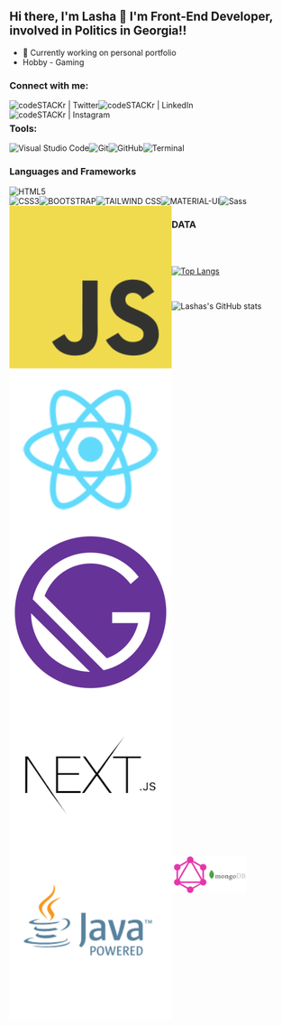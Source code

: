 ## Hi there, I'm Lasha 👋 I'm Front-End Developer, involved in Politics in Georgia!!

- 🥅 Currently working on personal portfolio
- Hobby - Gaming

### Connect with me:

[<img align="left" alt="codeSTACKr | Twitter" src="https://img.shields.io/badge/Twitter-1DA1F2?style=for-the-badge&logo=twitter&logoColor=white" />][twitter]
[<img align="left" alt="codeSTACKr | LinkedIn" src="https://img.shields.io/badge/LinkedIn-0077B5?style=for-the-badge&logo=linkedin&logoColor=white" />][linkedin]
[<img align="left" alt="codeSTACKr | Instagram" src="https://img.shields.io/badge/Instagram-E4405F?style=for-the-badge&logo=instagram&logoColor=white" />][instagram]

<br />

### Tools:

<img align="left" alt="Visual Studio Code" src="https://img.shields.io/badge/Visual_Studio_Code-0078D4?style=for-the-badge&logo=visual%20studio%20code&logoColor=white" />

<img align="left" alt="Git" src="https://img.shields.io/badge/Git-F05032?style=for-the-badge&logo=git&logoColor=white" />

<img align="left" alt="GitHub" src="https://img.shields.io/badge/GitHub-100000?style=for-the-badge&logo=github&logoColor=white" />

<img align="left" alt="Terminal" src="https://img.shields.io/badge/Shell_Script-121011?style=for-the-badge&logo=gnu-bash&logoColor=white" />

<br />

### Languages and Frameworks

<img align="left" alt="HTML5"  src="https://img.shields.io/badge/HTML5-E34F26?style=for-the-badge&logo=html5&logoColor=white" />

<br />

<img align="left" alt="CSS3" src="https://img.shields.io/badge/CSS3-1572B6?style=for-the-badge&logo=css3&logoColor=white" />
<img align="left" alt="BOOTSTRAP" src="https://img.shields.io/badge/Bootstrap-563D7C?style=for-the-badge&logo=bootstrap&logoColor=white" />
<img align="left" alt="TAILWIND CSS" src="https://img.shields.io/badge/Tailwind_CSS-38B2AC?style=for-the-badge&logo=tailwind-css&logoColor=white" />
<img align="left" alt="MATERIAL-UI" src="https://img.shields.io/badge/Material--UI-0081CB?style=for-the-badge&logo=material-ui&logoColor=white" />

<img align="left" alt="Sass" src="https://img.shields.io/badge/Sass-CC6699?style=for-the-badge&logo=sass&logoColor=white" />
<img align="left" alt="JavaScript" src="https://raw.githubusercontent.com/github/explore/80688e429a7d4ef2fca1e82350fe8e3517d3494d/topics/javascript/javascript.png" />
<img align="left" alt="React" src="https://raw.githubusercontent.com/github/explore/80688e429a7d4ef2fca1e82350fe8e3517d3494d/topics/react/react.png" />
<img align="left" alt="Gatsby" src="https://raw.githubusercontent.com/github/explore/e94815998e4e0713912fed477a1f346ec04c3da2/topics/gatsby/gatsby.png" />
<img align="left" alt="Next.js" src="https://raw.githubusercontent.com/github/explore/28b02bbc9ad9f7a503c43775aebeb515dc2da5fc/topics/nextjs/nextjs.png" />
<img align="left" alt="JAVA" src="https://raw.githubusercontent.com/github/explore/80688e429a7d4ef2fca1e82350fe8e3517d3494d/topics/java/java.png" />

<br />

### DATA

<img align="left" alt="GraphQL" width="66px" src="https://raw.githubusercontent.com/github/explore/80688e429a7d4ef2fca1e82350fe8e3517d3494d/topics/graphql/graphql.png" />
<img align="left" alt="MongoDB" width="66px" src="https://raw.githubusercontent.com/github/explore/80688e429a7d4ef2fca1e82350fe8e3517d3494d/topics/mongodb/mongodb.png" />

<br />
<br />

[![Top Langs](https://github-readme-stats-alpha-ruddy.vercel.app/api/top-langs/?username=lashatatu&langs_count=8&layout=compact&theme=dark)](https://github.com/anuraghazra/github-readme-stats)

<br />

![Lashas's GitHub stats](https://github-readme-stats-alpha-ruddy.vercel.app/api?username=lashatatu&theme=dark&show_icons=true)

<br />

[twitter]: https://twitter.com/lashatatu
[instagram]: https://www.instagram.com/lashatatu1/
[linkedin]: https://www.linkedin.com/in/lashatatu/
